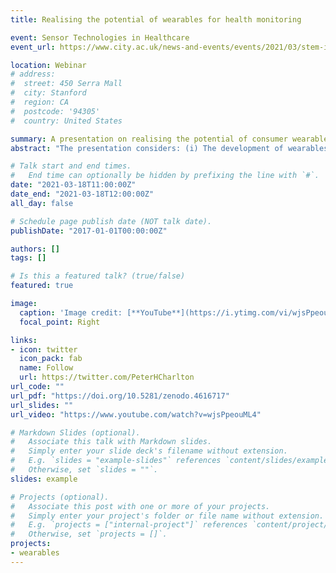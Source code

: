```yaml
---
title: Realising the potential of wearables for health monitoring

event: Sensor Technologies in Healthcare
event_url: https://www.city.ac.uk/news-and-events/events/2021/03/stem-in-healthcare-sensor-technologies-in-healthcare

location: Webinar
# address:
#  street: 450 Serra Mall
#  city: Stanford
#  region: CA
#  postcode: '94305'
#  country: United States

summary: A presentation on realising the potential of consumer wearables for health monitoring.
abstract: "The presentation considers: (i) The development of wearables from the 1960s onwards; (ii) Potential clinical applications of wearables, including detecting atrial fibrillation and tracking infectious disease; and (iii) Next steps to ensure wearables can be used to inform clinical decisions both safely and robustly."

# Talk start and end times.
#   End time can optionally be hidden by prefixing the line with `#`.
date: "2021-03-18T11:00:00Z"
date_end: "2021-03-18T12:00:00Z"
all_day: false

# Schedule page publish date (NOT talk date).
publishDate: "2017-01-01T00:00:00Z"

authors: []
tags: []

# Is this a featured talk? (true/false)
featured: true

image:
  caption: 'Image credit: [**YouTube**](https://i.ytimg.com/vi/wjsPpeouML4/hqdefault.jpg?sqp=-oaymwEcCNACELwBSFXyq4qpAw4IARUAAIhCGAFwAcABBg==&rs=AOn4CLCSK0PqjOhUiecfB6FcU9sWAAjbtQ)'
  focal_point: Right

links:
- icon: twitter
  icon_pack: fab
  name: Follow
  url: https://twitter.com/PeterHCharlton
url_code: ""
url_pdf: "https://doi.org/10.5281/zenodo.4616717"
url_slides: ""
url_video: "https://www.youtube.com/watch?v=wjsPpeouML4"

# Markdown Slides (optional).
#   Associate this talk with Markdown slides.
#   Simply enter your slide deck's filename without extension.
#   E.g. `slides = "example-slides"` references `content/slides/example-slides.md`.
#   Otherwise, set `slides = ""`.
slides: example

# Projects (optional).
#   Associate this post with one or more of your projects.
#   Simply enter your project's folder or file name without extension.
#   E.g. `projects = ["internal-project"]` references `content/project/deep-learning/index.md`.
#   Otherwise, set `projects = []`.
projects:
- wearables
---
```


<!-- {{% callout note %}} -->
<!-- Click on the **Slides** button above to view the built-in slides feature. -->
<!-- {{% /callout %}} -->
